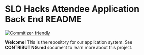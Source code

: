 # SLO Hacks Attendee Application Back End README
[![Commitizen friendly](https://img.shields.io/badge/commitizen-friendly-brightgreen.svg)](http://commitizen.github.io/cz-cli/)

**Welcome**! This is the repository for our application system. See **CONTRIBUTING.md** document to learn more about this project.
